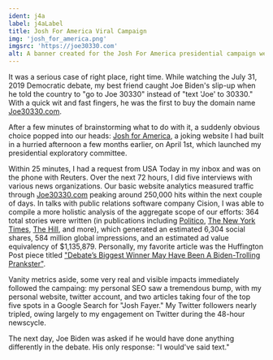 ```yaml
---
ident: j4a
label: j4aLabel
title: Josh For America Viral Campaign
img: 'josh_for_america.png'
imgsrc: 'https://joe30330.com'
alt: A banner created for the Josh For America presidential campaign website.
---
```


It was a serious case of right place, right time. While watching the July 31, 2019 Democratic debate, my best friend caught Joe Biden's slip-up when he told the country to "go to Joe 30330" instead of "text 'Joe' to 30330." With a quick wit and fast fingers, he was the first to buy the domain name [Joe30330.com](http://joe30330.com).

After a few minutes of brainstorming what to do with it, a suddenly obvious choice popped into our heads: [Josh for America](https://joshforamerica.com), a joking website I had built in a hurried afternoon a few months earlier, on April 1st, which launched my presidential exploratory committee.

Within 25 minutes, I had a request from USA Today in my inbox and was on the phone with Reuters. Over the next 72 hours, I did five interviews with various news organizations. Our basic website analytics measured traffic through [Joe30330.com](http://joe30330.com) peaking around 250,000 hits within the next couple of days. In talks with public relations software company Cision, I was able to compile a more holistic analysis of the aggregate scope of our efforts: 364 total stories were written (in publications including [Politico](https://www.politico.com/story/2019/07/31/joe-30330-debate-2020-detroit-1442909), [The New York Times](https://www.nytimes.com/2019/07/31/us/politics/joe-30330.html), [The Hill](https://thehill.com/blogs/blog-briefing-room/news/455796-prank-campaign-launches-site-after-bidens-joe-30330-mistake), and more), which generated an estimated 6,304 social shares, 584 million global impressions, and an estimated ad value equivalency of $1,135,879. Personally, my favorite article was the Huffington Post piece titled ["Debate’s Biggest Winner May Have Been A Biden-Trolling Prankster"](https://www.huffpost.com/entry/joe-biden-text-flub_n_5d425a4be4b0acb57fc72014).

Vanity metrics aside, some very real and visible impacts immediately followed the campaing: my personal SEO saw a tremendous bump, with my personal website, twitter account, and two articles taking four of the top five spots in a Google Search for "Josh Fayer." My Twitter followers nearly tripled, owing largely to my engagement on Twitter during the 48-hour newscycle.

The next day, Joe Biden was asked if he would have done anything differently in the debate. His only response: "I would've said text."
